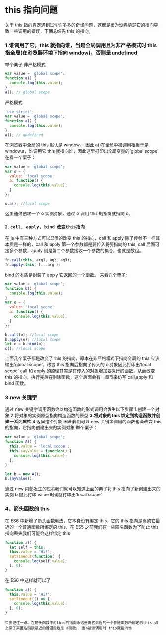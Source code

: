 # this 指向问题

关于 this 指向肯定遇到过许许多多的奇怪问题，这都是因为没弄清楚它的指向导致一些调用的错误，下面总结先 this 的指向。

### **1.谁调用了它，this 就指向谁，当是全局调用且为非严格模式时 this 指全局(在浏览器环境下指向 window)，否则是 undefined**

举个栗子
非严格模式

```js
var value = 'global scope';
function a() {
  console.log(this.value);
}
a(); // global scope
```

严格模式

```js
'use strict';
var value = 'global scope';
function a() {
  console.log(this.value);
}
a(); // undefined
```

在浏览器中全局的 this 默认是 window， 因此 a()在全局中被调用相当于是 window.a，谁调用它 this 就指向谁，因此这里打印出全局变量的'global scope'
在看一个栗子：

```js
var value = 'global scope';
var o = {
  value: 'local scope',
  a: function() {
    console.log(this.value);
  }
};

o.a(); //local scope
```

这里通过创建一个 o 实例对象，通过 o 调用 this 的指向就指向 o。

### `2.call, apply, bind 改变this指向`

在 js 中有三种方式可以显示的改变 this 的指向，call 和 apply 除了传参不一样其本质是一样的，call 和 apply 第一个参数都是要传入将要指向的 this, call 后面可接多个参数，apply 则是第二个参数接收一个参数的集合，也就是数组。

```js
fn.call(this, arg1, ag2, ag3);
fn.apply(this, [...arg]);
```

bind 的本质是封装了 apply 它返回的一个函数。
来看几个栗子:

```js
var value = 'global scope';
function b() {
  console.log(this.value);
}
var o = {
  value: 'local scope',
  a: function() {
    console.log(this.value);
  }
};

b.call(o); //local scope
b.apply(o); //local scope
let c = b.bind(o);
c(); //local scope
```

上面几个栗子都是改变了 this 的指向，原本在非严格模式下指向全局的 this 应该输出'global scope'，改变 this 指向后指向了传入的 o 对象因此打印出'local scope'
call 和 apply 的原理其实是在传入的对象增加要执行的函数，从而改变 this 的指向，执行完后在删除函数，这个后面会有一章节来仿写 call,apply 和 bind 函数。

### 3.new 关键字

通过 new 关键字调用函数会以构造函数的形式调用会发生以下步骤 1.创建一个对象 2.将对象的实例原型指向构造函数的原型
**3.将对象的 this 绑定到构造函数并创建一系列属性** 4.返回这个对象
因此我们可以 new 关键字调用的函数也会改变 this 的指向，它指向创建出来的实例对象
举个栗子：

```js
var value = 'global scope';
function A() {
  this.value = 'local scope';
  this.sayValue = function() {
    console.log(this.value);
  };
}

let b = new A();
b.sayValue();
```

通过 new 内部发生的过程我们就可以知道上面的栗子将 this 指向了新创建出来的实例 b 因此打印 value 时候就打印出'local scope'

### 4、箭头函数的 this

在 ES6 中新增了箭头函数用法，它本身没有绑定 this，它的 this 指向是离的它最近的一个普通函数所绑定的 this，在 ES5 之前我们在一些匿名函数为了防止 this 指向丢失我们可能会这样绑定 this

```js
function a() {
  let self = this;
  this.value = 'Hi!';
  setTimeout(function() {
    console.log(self.value);
  }, 0);
}
```

在 ES6 中这样就可以了

```js
function a() {
  this.value = 'Hi!';
  setTimeout(() => {
    console.log(this.value);
  }, 0);
}
```

`只要记住一点。在箭头函数中的this的指向永远是离它最近的一个普通函数所绑定的this,如上栗子离匿名函数最近的普通函数是 a函数， 当a被谁调用时 this就指向谁`
